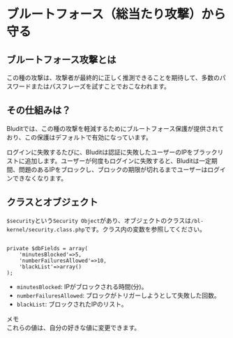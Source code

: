 # ブルートフォース（総当たり攻撃）から守る
<!-- position: 2 -->

## ブルートフォース攻撃とは
この種の攻撃は、攻撃者が最終的に正しく推測できることを期待して、多数のパスワードまたはパスフレーズを試すことでおこなわれます。

## その仕組みは？
Bluditでは、この種の攻撃を軽減するためにブルートフォース保護が提供されており、この保護はデフォルトで有効になっています。

ログインに失敗するたびに、Bluditは認証に失敗したユーザーのIPをブラックリストに追加します。ユーザーが何度もログインに失敗すると、Bluditは一定期間、問題のあるIPをブロックし、ブロックの期限が切れるまでユーザーはログインできなくなります。

## クラスとオブジェクト
`$security`という`Security Object`があり、オブジェクトのクラスは`/bl-kernel/security.class.php`です。クラス内の変数を参照してください。

<pre><code data-language="php">
private $dbFields = array(
    'minutesBlocked'=>5,
    'numberFailuresAllowed'=>10,
    'blackList'=>array()
);
</code></pre>

- `minutesBlocked`: IPがブロックされる時間(分)。
- `numberFailuresAllowed`: ブロックがトリガーしようとして失敗した回数。
- `blackList`: ブロックされたIPのリスト。

<div class="note">
<div class="title">メモ</div>
これらの値は、自分の好きな値に変更できます。
</div>
